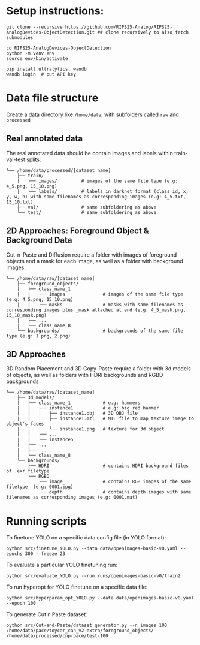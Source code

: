 # Setup instructions:

```
git clone --recursive https://github.com/RIPS25-Analog/RIPS25-AnalogDevices-ObjectDetection.git ## clone recursively to also fetch submodules

cd RIPS25-AnalogDevices-ObjectDetection
python -m venv env
source env/bin/activate

pip install ultralytics, wandb
wandb login  # put API key
```

# Data file structure

Create a data directory like ```/home/data```, with subfolders called ```raw``` and ```processed```

## Real annotated data

The real annotated data should be contain images and labels within train-val-test splits:

```
└── /home/data/processed/[dataset_name]
    ├── train/
    |   ├── images/         # images of the same file type (e.g: 4_5.png, 15_10.png)
    |   └── labels/         # labels in darknet format (class_id, x, y, w, h) with same filenames as corresponding images (e.g: 4_5.txt, 15_10.txt)
    ├── val/                # same subfoldering as above
    └── test/               # same subfoldering as above
```

## 2D Approaches: Foreground Object & Background Data

Cut-n-Paste and Diffusion require a folder with images of foreground objects and a mask for each image, as well as a folder with background images:

``` 
└── /home/data/raw/[dataset_name]
    ├── foreground_objects/
    |   ├── class_name_1
    |   |   ├── images              # images of the same file type (e.g: 4_5.png, 15_10.png)
    |   |   └── masks               # masks with same filenames as corresponding images plus _mask attached at end (e.g: 4_5_mask.png, 15_10_mask.png)
    |   ├── ...
    |   └── class_name_8
    └── backgrounds/                # backgrounds of the same file type (e.g: 1.png, 2.png)
```

## 3D Approaches

3D Random Placement and 3D Copy-Paste require a folder with 3d models of objects, as well as folders with HDRI backgrounds and RGBD backgrounds

``` 
└── /home/data/raw/[dataset_name]
    ├── 3d_models/
    |   ├── class_name_1            # e.g: hammers
    |   |   ├── instance1           # e.g: big red hammer
    |   |   |   ├── instance1.obj   # 3D OBJ file
    |   |   |   ├── instance1.mtl   # MTL file to map texture image to object's faces
    |   |   |   └── instance1.png   # texture for 3d object
    |   |   ├── ...
    |   |   └── instance5           
    |   ├── ...
    |   ├── ...
    |   └── class_name_8
    └── backgrounds/
        ├── HDRI                    # contains HDRI background files of .exr filetype
        └── RGBD
            ├── image               # contains RGB images of the same filetype  (e.g: 0001.jpg)
            └── depth               # contains depth images with same filenames as corresponding images (e.g: 0001.mat)
```

# Running scripts

To finetune YOLO on a specific data config file (in YOLO format): 

``` python src/finetune_YOLO.py --data data/openimages-basic-v0.yaml --epochs 300 --freeze 23 ```

To evaluate a particular YOLO finetuning run:

``` python src/evaluate_YOLO.py --run runs/openimages-basic-v0/train2 ```

To run hyperopt for YOLO finetune on a specific data file: 

``` python src/hyperparam_opt_YOLO.py --data data/openimages-basic-v0.yaml --epoch 100 ```

To generate Cut n Paste dataset: 

``` python src/Cut-and-Paste/dataset_generator.py --n_images 100 /home/data/pace/toycar_can_v2-extra/foreground_objects/ /home/data/processed/cnp-pace/test-100 ```
